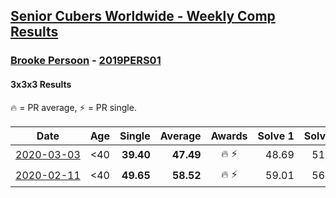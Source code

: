 <style>table {white-space: nowrap;}</style>

## [Senior Cubers Worldwide - Weekly Comp Results](/scw-comp/results/)
### [Brooke Persoon](README.md) - [2019PERS01](https://www.worldcubeassociation.org/persons/2019PERS01?event=333)
#### 3x3x3 Results

<span style="white-space: nowrap;">🔥 = PR average</span>, <span style="white-space: nowrap;">⚡ = PR single</span>.

| Date | Age | Single | Average | Awards | Solve 1 | Solve 2 | Solve 3 | Solve 4 | Solve 5 | Video |
| :--: | :--: | --: | --: | :--: | --: | --: | --: | --: | --: | :-- |
| [2020-03-03](../../results/2020-03-03/333.md) | <40 | **39.40** | **47.49** | 🔥 ⚡ | 48.69 | 51.48 | 42.29 | **39.40** | 1:07.32 | [Desktop](https://www.facebook.com/events/241721610185997/permalink/245749193116572) / [Mobile](https://m.facebook.com/events/241721610185997?view=permalink&id=245749193116572) |
| [2020-02-11](../../results/2020-02-11/333.md) | <40 | **49.65** | **58.52** | 🔥 ⚡ | 59.01 | 56.58 | 59.96 | **49.65** | DNF | [Desktop](https://www.facebook.com/events/616423959107229/permalink/621392298610395) / [Mobile](https://m.facebook.com/events/616423959107229?view=permalink&id=621392298610395) |


<!-- Global site tag (gtag.js) - Google Analytics -->
<script async src="https://www.googletagmanager.com/gtag/js?id=UA-86348435-3"></script>
<script>window.dataLayer = window.dataLayer || []; function gtag() {dataLayer.push(arguments);} gtag('js', new Date()); gtag('config', 'UA-86348435-3');</script>
